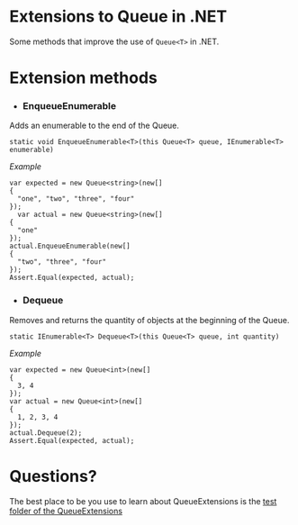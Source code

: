 # Extensions to Queue in .NET

Some methods that improve the use of `Queue<T>` in .NET.

# Extension methods
* ### EnqueueEnumerable

Adds an enumerable to the end of the Queue<T>.

`static void EnqueueEnumerable<T>(this Queue<T> queue, IEnumerable<T> enumerable)`

_Example_
 ```
 var expected = new Queue<string>(new[]
 {
   "one", "two", "three", "four"
 });
   var actual = new Queue<string>(new[]
 {
   "one"
 });
 actual.EnqueueEnumerable(new[]
 {
   "two", "three", "four"
 });
 Assert.Equal(expected, actual);
```
* ### Dequeue

Removes and returns the quantity of objects at the beginning of the Queue<T>.

`static IEnumerable<T> Dequeue<T>(this Queue<T> queue, int quantity)`

_Example_
 ```
 var expected = new Queue<int>(new[]
 {
   3, 4
 });
 var actual = new Queue<int>(new[]
 {
   1, 2, 3, 4
 });
 actual.Dequeue(2);
 Assert.Equal(expected, actual);
```

# Questions?

The best place to be you use to learn about QueueExtensions is the [test folder of the QueueExtensions](https://github.com/eduardosilva218/PrancingPonySharp/tree/main/PrancingPonySharp.QueueExtensions.Test)
